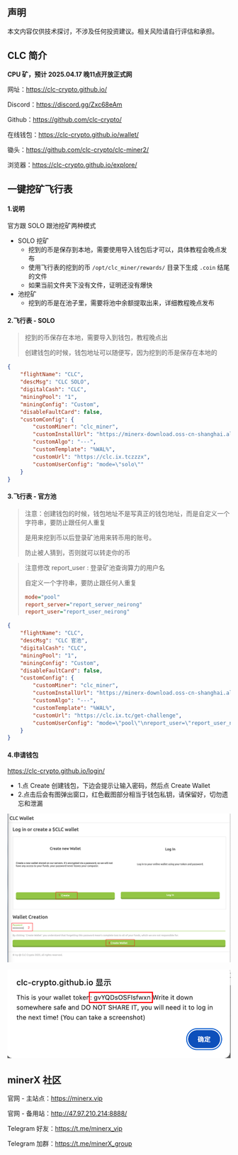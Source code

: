 

## 声明

本文内容仅供技术探讨，不涉及任何投资建议。相关风险请自行评估和承担。



## CLC 简介

**CPU 矿，预计 2025.04.17 晚11点开放正式网**

网址：https://clc-crypto.github.io/

Discord：https://discord.gg/Zxc68eAm

Github：https://github.com/clc-crypto/

在线钱包：https://clc-crypto.github.io/wallet/

锄头：https://github.com/clc-crypto/clc-miner2/

浏览器：https://clc-crypto.github.io/explore/



## 一键挖矿飞行表

#### 1.说明

官方跟 SOLO 跟池挖矿两种模式

- SOLO 挖矿
  - 挖到的币是保存到本地，需要使用导入钱包后才可以，具体教程会晚点发布
  - 使用飞行表的挖到的币 `/opt/clc_miner/rewards/` 目录下生成 `.coin` 结尾的文件
  - 如果当前文件夹下没有文件，证明还没有爆快
- 池挖矿
  - 挖到的币是在池子里，需要将池中余额提取出来，详细教程晚点发布



#### 2.飞行表 - SOLO

> 挖到的币保存在本地，需要导入到钱包，教程晚点出
>
> 创建钱包的时候，钱包地址可以随便写，因为挖到的币是保存在本地的

```json
{
    "flightName": "CLC",
    "descMsg": "CLC SOLO",
    "digitalCash": "CLC",
    "miningPool": "1",
    "miningConfig": "Custom",
    "disableFaultCard": false,
    "customConfig": {
        "customMiner": "clc_miner",
        "customInstallUrl": "https://minerx-download.oss-cn-shanghai.aliyuncs.com/20250416_clc/clc_miner-20250416.10.tar.gz",
        "customAlgo": "---",
        "customTemplate": "%WAL%",
        "customUrl": "https://clc.ix.tczzzx",
        "customUserConfig": "mode=\"solo\""
    }
}
```



#### 3.飞行表 - 官方池

> 注意：创建钱包的时候，钱包地址不是写真正的钱包地址，而是自定义一个字符串，要防止跟任何人重复
>
> 是用来挖到币以后登录矿池用来转币用的账号。
>
> 防止被人猜到，否则就可以转走你的币



> 注意修改 report_user : 登录矿池查询算力的用户名
>
> 自定义一个字符串，要防止跟任何人重复
>
> ```ini
> mode="pool"
> report_server="report_server_neirong"
> report_user="report_user_neirong"
> ```



```json
{
    "flightName": "CLC",
    "descMsg": "CLC 官池",
    "digitalCash": "CLC",
    "miningPool": "1",
    "miningConfig": "Custom",
    "disableFaultCard": false,
    "customConfig": {
        "customMiner": "clc_miner",
        "customInstallUrl": "https://minerx-download.oss-cn-shanghai.aliyuncs.com/20250416_clc/clc_miner-20250416.10.tar.gz",
        "customAlgo": "---",
        "customTemplate": "%WAL%",
        "customUrl": "https://clc.ix.tc/get-challenge",
        "customUserConfig": "mode=\"pool\"\nreport_user=\"report_user_neirong\"\nreport_server=\"report_server_neirong\""
    }
}
```



#### 4.申请钱包

https://clc-crypto.github.io/login/

- 1.点 Create 创建钱包，下边会提示让输入密码，然后点 Create Wallet
- 2.点击后会有图弹出窗口，红色截图部分相当于钱包私钥，请保留好，切勿遗忘和泄漏





![image-20250417114830796](./images/image-20250417114830796.png)



![image-20250417114854875](./images/image-20250417114854875.png)





## minerX 社区

官网 - 主站点：https://minerx.vip

官网 - 备用站：http://47.97.210.214:8888/

Telegram 好友：https://t.me/minerx_vip

Telegram 加群：https://t.me/minerX_group



